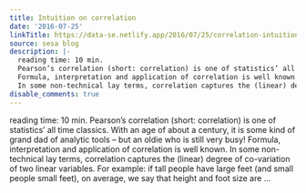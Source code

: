 ```yaml
---
title: Intuition on correlation
date: '2016-07-25'
linkTitle: https://data-se.netlify.app/2016/07/25/correlation-intuition/
source: sesa blog
description: |-
  reading time: 10 min.
  Pearson’s correlation (short: correlation) is one of statistics’ all time classics. With an age of about a century, it is some kind of grand dad of analytic tools – but an oldie who is still very busy!
  Formula, interpretation and application of correlation is well known.
  In some non-technical lay terms, correlation captures the (linear) degree of co-variation of two linear variables. For example: if tall people have large feet (and small people small feet), on average, we say that height and foot size are ...
disable_comments: true
---
```

reading time: 10 min.
Pearson’s correlation (short: correlation) is one of statistics’ all time classics. With an age of about a century, it is some kind of grand dad of analytic tools – but an oldie who is still very busy!
Formula, interpretation and application of correlation is well known.
In some non-technical lay terms, correlation captures the (linear) degree of co-variation of two linear variables. For example: if tall people have large feet (and small people small feet), on average, we say that height and foot size are ...